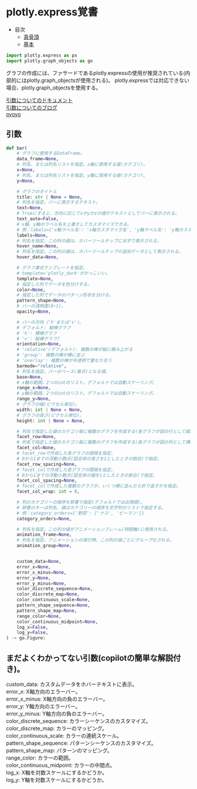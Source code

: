 # plotly.express覚書

* 目次
    * [真骨頂](#真骨頂)
    * [基本](#基本)


```py
import plotly.express as px
import plotly.graph_objects as go
```

グラフの作成には、ファサードであるplotly.expressの使用が推奨されている(内部的にはplotly.graph_objectsが使用される)。
plotly.expressでは対応できない場合、plotly.graph_objectsを使用する。

[引数についてのドキュメント](https://plotly.com/python-api-reference/generated/plotly.express.bar)  
[引数についてのブログ](https://money-or-ikigai.com/menu/python/Article/Article146.aspx)  
[oyoyo](https://oyoyonochichi.coolblog.jp/Python/plotly/express_bar.html)


## 引数

```py
def bar(
    # グラフに使用するDataFrame。
    data_frame=None,
    # 列名、または列名リストを指定。x軸に使用する値(カテゴリ)。
    x=None,
    # 列名、または列名リストを指定。y軸に使用する値(カテゴリ)。
    y=None,

    # グラフのタイトル
    title: str | None = None,
    # 列名を指定。バーに表示するテキスト。
    text=None,
    # Trueにすると、方向に応じてxかyかzの値がテキストとしてバーに表示される。 
    text_auto=False,
    # x軸、y軸のラベル名を上書きしてカスタマイズできる。
    # 例：labels={'x軸ラベル名': 'x軸カスタマイズ名', 'y軸ラベル名': 'y軸カスタマイズ名'}
    labels=None,
    # 列名を指定。この列の値は、ホバーツールチップに太字で表示される。
    hover_name=None,
    # 列名を指定。この列の値は、ホバーツールチップの追加データとして表示される。
    hover_data=None,

    # グラフ書式テンプレートを指定。
    # template='plotly_dark'がかっこいい。
    template=None,
    # 指定した列でデータを色分けする。
    color=None,
    # 指定した列でデータのパターン形状を分ける。
    pattern_shape=None,
    # バーの透明度(0~1)。
    opacity=None,

    # バーの方向（'h'または'v'）。
    # デフォルト: 縦棒グラフ
    # 'h': 横棒グラフ
    # 'v': 縦棒グラフ?
    orientation=None,
    # 'relative'(デフォルト): 複数の棒が縦に積み上がる
    # 'group': 複数の棒が横に並ぶ
    # 'overlay': 複数の棒が半透明で重なり合う
    barmode="relative",
    # 列名を指定。バーのベース(基点)となる値。
    base=None,
    # x軸の範囲。2つのintのリスト。デフォルトでは自動スケーリング。
    range_x=None,
    # y軸の範囲。2つのintのリスト。デフォルトでは自動スケーリング。
    range_y=None,
    # グラフの幅(ピクセル単位)。
    width: int | None = None,
    # グラフの高さ(ピクセル単位)。
    height: int | None = None,

    # 列名で指定した値のカテゴリ毎に複数のグラフを作成する(各グラフが図の行として縦に並ぶ)。
    facet_row=None,
    # 列名で指定した値のカテゴリ毎に複数のグラフを作成する(各グラフが図の列として横に並ぶ)。
    facet_col=None,
    # facet_rowで作成した各グラフの間隔を指定。
    # 0から1までの浮動小数点(図全体の高さを1としたときの割合)で指定。
    facet_row_spacing=None,
    # facet_colで作成した各グラフの間隔を指定。
    # 0から1までの浮動小数点(図全体の幅を1としたときの割合)で指定。
    facet_col_spacing=None,
    # facet_colで作成した複数のグラフが、いくつ横に並んだら折り返すかを指定。
    facet_col_wrap: int = 0,

    # 列のカテゴリーの順序を辞書で指定(デフォルトでは出現順)。
    # 辞書のキーは列名、値はカテゴリーの順序を文字列のリストで指定する。
    # 例：category_orders={'野菜': ['ナス', 'ピーマン']}
    category_orders=None,

    # 列名を指定。この列の値がアニメーションフレーム(時間軸)に使用される。
    animation_frame=None,
    # 列名を指定。アニメーションの実行時、この列の値ごとにグループ化される。
    animation_group=None,


    custom_data=None,
    error_x=None,
    error_x_minus=None,
    error_y=None,
    error_y_minus=None,
    color_discrete_sequence=None,
    color_discrete_map=None,
    color_continuous_scale=None,
    pattern_shape_sequence=None,
    pattern_shape_map=None,
    range_color=None,
    color_continuous_midpoint=None,
    log_x=False,
    log_y=False,
) -> go.Figure:
```

## まだよくわかってない引数(copilotの簡単な解説付き)。
 
custom_data: カスタムデータをホバーテキストに表示。  
error_x: X軸方向のエラーバー。  
error_x_minus: X軸方向の負のエラーバー。  
error_y: Y軸方向のエラーバー。  
error_y_minus: Y軸方向の負のエラーバー。   
color_discrete_sequence: カラーシーケンスのカスタマイズ。  
color_discrete_map: カラーのマッピング。  
color_continuous_scale: カラーの連続スケール。  
pattern_shape_sequence: パターンシーケンスのカスタマイズ。  
pattern_shape_map: パターンのマッピング。  
range_color: カラーの範囲。  
color_continuous_midpoint: カラーの中間点。  
log_x: X軸を対数スケールにするかどうか。  
log_y: Y軸を対数スケールにするかどうか。  
